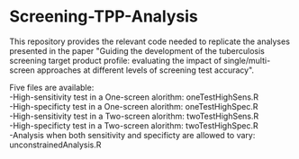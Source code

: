 # Screening-TPP-Analysis

This repository provides the relevant code needed to replicate the analyses presented in the paper "Guiding the development of the tuberculosis screening target product profile: evaluating the impact of single/multi-screen approaches at different levels of screening test accuracy".

Five files are available: <br/> 
-High-sensitivity test in a One-screen alorithm: oneTestHighSens.R <br/> 
-High-specificty test in a One-screen alorithm: oneTestHighSpec.R <br/> 
-High-sensitivity test in a Two-screen alorithm: twoTestHighSens.R <br/> 
-High-specificty test in a Two-screen alorithm: twoTestHighSpec.R <br/> 
-Analysis when both sensitivity and specificty are allowed to vary:  unconstrainedAnalysis.R <br/> 



